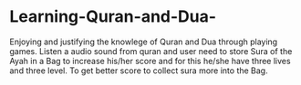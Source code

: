 # Learning-Quran-and-Dua-
Enjoying and justifying the knowlege of Quran and Dua through playing games. Listen a audio sound from quran and user need to store Sura of  the Ayah in a Bag to increase his/her score and for this he/she have three lives and three level. To get better score to collect sura more into the Bag.
